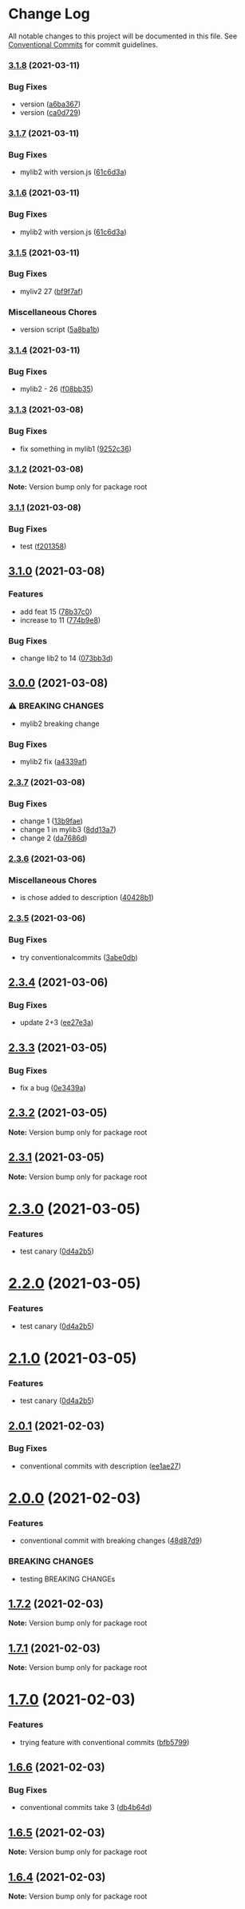# Change Log

All notable changes to this project will be documented in this file.
See [Conventional Commits](https://conventionalcommits.org) for commit guidelines.

### [3.1.8](https://github.com/izikl/test-lerna/compare/v3.1.7...v3.1.8) (2021-03-11)


### Bug Fixes

* version ([a6ba367](https://github.com/izikl/test-lerna/commit/a6ba367ba8008b92b81248701dff75a9f7ad5423))
* version ([ca0d729](https://github.com/izikl/test-lerna/commit/ca0d7291a4fc52a530d215abd1585f8cbddeeb86))



### [3.1.7](https://github.com/izikl/test-lerna/compare/v3.1.5...v3.1.7) (2021-03-11)


### Bug Fixes

* mylib2 with version.js ([61c6d3a](https://github.com/izikl/test-lerna/commit/61c6d3adbd0ea831164bc3a5ed67ab310bf6cd85))



### [3.1.6](https://github.com/izikl/test-lerna/compare/v3.1.5...v3.1.6) (2021-03-11)


### Bug Fixes

* mylib2 with version.js ([61c6d3a](https://github.com/izikl/test-lerna/commit/61c6d3adbd0ea831164bc3a5ed67ab310bf6cd85))



### [3.1.5](https://github.com/izikl/test-lerna/compare/v3.1.4...v3.1.5) (2021-03-11)


### Bug Fixes

* myliv2 27 ([bf9f7af](https://github.com/izikl/test-lerna/commit/bf9f7afb3dc4368753aaffc2da559bc8f0c41b42))


### Miscellaneous Chores

* version script ([5a8ba1b](https://github.com/izikl/test-lerna/commit/5a8ba1b6fc87e2b963f2c88a2e69c3c236f14237))



### [3.1.4](https://github.com/izikl/test-lerna/compare/v3.1.3...v3.1.4) (2021-03-11)


### Bug Fixes

* mylib2 - 26 ([f08bb35](https://github.com/izikl/test-lerna/commit/f08bb357cd3a8ea1e672506f9932fdfe2ef7fe87))



### [3.1.3](https://github.com/izikl/test-lerna/compare/v3.1.2...v3.1.3) (2021-03-08)


### Bug Fixes

* fix something in mylib1 ([9252c36](https://github.com/izikl/test-lerna/commit/9252c3648a62b21e9eefe625e9c458b80342400a))



### [3.1.2](https://github.com/izikl/test-lerna/compare/v3.1.1...v3.1.2) (2021-03-08)

**Note:** Version bump only for package root





### [3.1.1](https://github.com/izikl/test-lerna/compare/v3.1.0...v3.1.1) (2021-03-08)


### Bug Fixes

* test ([f201358](https://github.com/izikl/test-lerna/commit/f201358e73e8a4c6836cd52c388e188d6549bf44))



## [3.1.0](https://github.com/izikl/test-lerna/compare/v3.0.0...v3.1.0) (2021-03-08)


### Features

* add feat 15 ([78b37c0](https://github.com/izikl/test-lerna/commit/78b37c08aa398ccd160c40b815f2d54c07cc2415))
* increase to 11 ([774b9e8](https://github.com/izikl/test-lerna/commit/774b9e80738dcde76dc1c1836a9c01d11528a238))


### Bug Fixes

* change lib2 to 14 ([073bb3d](https://github.com/izikl/test-lerna/commit/073bb3da878973ea43576cbf8a6a6878461950d2))



## [3.0.0](https://github.com/izikl/test-lerna/compare/v2.3.7...v3.0.0) (2021-03-08)


### ⚠ BREAKING CHANGES

* mylib2 breaking change

### Bug Fixes

* mylib2 fix ([a4339af](https://github.com/izikl/test-lerna/commit/a4339af0b292473055c6fe485960785ebad33f81))



### [2.3.7](https://github.com/izikl/test-lerna/compare/v2.3.6...v2.3.7) (2021-03-08)


### Bug Fixes

* change 1 ([13b9fae](https://github.com/izikl/test-lerna/commit/13b9fae6267ce2681be29d586691f0e48af8c01b))
* change 1 in mylib3 ([8dd13a7](https://github.com/izikl/test-lerna/commit/8dd13a79e874e6f5a697ff9ebf02109a5f31fde9))
* change 2 ([da7686d](https://github.com/izikl/test-lerna/commit/da7686d55cee7a5471ea708c31a1c46f8416675f))



### [2.3.6](https://github.com/izikl/test-lerna/compare/v2.3.5...v2.3.6) (2021-03-06)


### Miscellaneous Chores

* is chose added to description ([40428b1](https://github.com/izikl/test-lerna/commit/40428b101eb1a176d9a46a06c485d7f5a74d5f59))



### [2.3.5](https://github.com/izikl/test-lerna/compare/v2.3.4...v2.3.5) (2021-03-06)


### Bug Fixes

* try conventionalcommits ([3abe0db](https://github.com/izikl/test-lerna/commit/3abe0db13c0522697d94d473af0b42a3260cb323))



## [2.3.4](https://github.com/izikl/test-lerna/compare/v2.3.3...v2.3.4) (2021-03-06)


### Bug Fixes

* update 2+3 ([ee27e3a](https://github.com/izikl/test-lerna/commit/ee27e3aa0722068cf843893ec948c07680d351df))





## [2.3.3](https://github.com/izikl/test-lerna/compare/v2.3.2...v2.3.3) (2021-03-05)


### Bug Fixes

* fix a bug ([0e3439a](https://github.com/izikl/test-lerna/commit/0e3439ad4c8d905aa62356efe383f46735ef3bf5))





## [2.3.2](https://github.com/izikl/test-lerna/compare/v2.3.1...v2.3.2) (2021-03-05)

**Note:** Version bump only for package root





## [2.3.1](https://github.com/izikl/test-lerna/compare/v2.3.0...v2.3.1) (2021-03-05)

**Note:** Version bump only for package root





# [2.3.0](https://github.com/izikl/test-lerna/compare/v2.0.1...v2.3.0) (2021-03-05)


### Features

* test canary ([0d4a2b5](https://github.com/izikl/test-lerna/commit/0d4a2b5c00e571beff50cf2e0bb7e9ec454e5b90))






# [2.2.0](https://github.com/izikl/test-lerna/compare/v2.0.1...v2.2.0) (2021-03-05)


### Features

* test canary ([0d4a2b5](https://github.com/izikl/test-lerna/commit/0d4a2b5c00e571beff50cf2e0bb7e9ec454e5b90))





# [2.1.0](https://github.com/izikl/test-lerna/compare/v2.0.1...v2.1.0) (2021-03-05)


### Features

* test canary ([0d4a2b5](https://github.com/izikl/test-lerna/commit/0d4a2b5c00e571beff50cf2e0bb7e9ec454e5b90))





## [2.0.1](https://github.com/izikl/test-lerna/compare/v2.0.0...v2.0.1) (2021-02-03)


### Bug Fixes

* conventional commits with description ([ee1ae27](https://github.com/izikl/test-lerna/commit/ee1ae27fd58c211464f66b28aa01cff2607ed50a))





# [2.0.0](https://github.com/izikl/test-lerna/compare/v1.7.2...v2.0.0) (2021-02-03)


### Features

* conventional commit with breaking changes ([48d87d9](https://github.com/izikl/test-lerna/commit/48d87d9d4b8b79a956ca951ae4d9d179dbd56ee4))


### BREAKING CHANGES

* testing BREAKING CHANGEs





## [1.7.2](https://github.com/izikl/test-lerna/compare/v1.7.1...v1.7.2) (2021-02-03)

**Note:** Version bump only for package root





## [1.7.1](https://github.com/izikl/test-lerna/compare/v1.7.0...v1.7.1) (2021-02-03)

**Note:** Version bump only for package root





# [1.7.0](https://github.com/izikl/test-lerna/compare/v1.6.6...v1.7.0) (2021-02-03)


### Features

* trying feature with conventional commits ([bfb5799](https://github.com/izikl/test-lerna/commit/bfb5799c602a4d1a82170740cd942033128a2a7c))





## [1.6.6](https://github.com/izikl/test-lerna/compare/v1.6.5...v1.6.6) (2021-02-03)


### Bug Fixes

* conventional commits take 3 ([db4b64d](https://github.com/izikl/test-lerna/commit/db4b64d4ad7b20d49e358f0a5a1cd8b20e2d0514))





## [1.6.5](https://github.com/izikl/test-lerna/compare/v1.6.4...v1.6.5) (2021-02-03)

**Note:** Version bump only for package root





## [1.6.4](https://github.com/izikl/test-lerna/compare/v1.6.3...v1.6.4) (2021-02-03)

**Note:** Version bump only for package root
